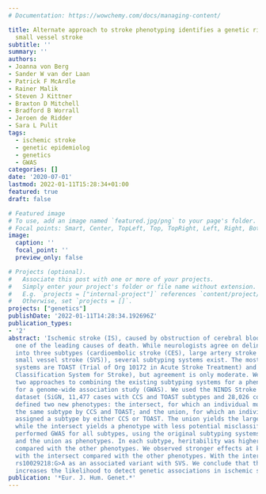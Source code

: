 ```yaml
---
# Documentation: https://wowchemy.com/docs/managing-content/

title: Alternate approach to stroke phenotyping identifies a genetic risk locus for
  small vessel stroke
subtitle: ''
summary: ''
authors:
- Joanna von Berg
- Sander W van der Laan
- Patrick F McArdle
- Rainer Malik
- Steven J Kittner
- Braxton D Mitchell
- Bradford B Worrall
- Jeroen de Ridder
- Sara L Pulit
tags:
  - ischemic stroke
  - genetic epidemiolog
  - genetics
  - GWAS
categories: []
date: '2020-07-01'
lastmod: 2022-01-11T15:28:34+01:00
featured: true
draft: false

# Featured image
# To use, add an image named `featured.jpg/png` to your page's folder.
# Focal points: Smart, Center, TopLeft, Top, TopRight, Left, Right, BottomLeft, Bottom, BottomRight.
image:
  caption: ''
  focal_point: ''
  preview_only: false

# Projects (optional).
#   Associate this post with one or more of your projects.
#   Simply enter your project's folder or file name without extension.
#   E.g. `projects = ["internal-project"]` references `content/project/deep-learning/index.md`.
#   Otherwise, set `projects = []`.
projects: ["genetics"]
publishDate: '2022-01-11T14:28:34.192696Z'
publication_types:
- '2'
abstract: 'Ischemic stroke (IS), caused by obstruction of cerebral blood flow, is
  one of the leading causes of death. While neurologists agree on delineation of IS
  into three subtypes (cardioembolic stroke (CES), large artery stroke (LAS), and
  small vessel stroke (SVS)), several subtyping systems exist. The most commonly used
  systems are TOAST (Trial of Org 10172 in Acute Stroke Treatment) and CCS (Causative
  Classification System for Stroke), but agreement is only moderate. We have compared
  two approaches to combining the existing subtyping systems for a phenotype suited
  for a genome-wide association study (GWAS). We used the NINDS Stroke Genetics Network
  dataset (SiGN, 11,477 cases with CCS and TOAST subtypes and 28,026 controls). We
  defined two new phenotypes: the intersect, for which an individual must be assigned
  the same subtype by CCS and TOAST; and the union, for which an individual must be
  assigned a subtype by either CCS or TOAST. The union yields the largest sample size
  while the intersect yields a phenotype with less potential misclassification. We
  performed GWAS for all subtypes, using the original subtyping systems, the intersect,
  and the union as phenotypes. In each subtype, heritability was higher for the intersect
  compared with the other phenotypes. We observed stronger effects at known IS variants
  with the intersect compared with the other phenotypes. With the intersect, we identify
  rs10029218:G>A as an associated variant with SVS. We conclude that this approach
  increases the likelihood to detect genetic associations in ischemic stroke.'
publication: '*Eur. J. Hum. Genet.*'
---
```

